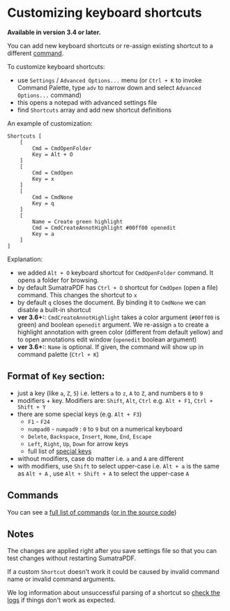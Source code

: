 # Customizing keyboard shortcuts

**Available in version 3.4 or later.**

You can add new keyboard shortcuts or re-assign existing shortcut to a different [command](Commands.md).

To customize keyboard shortcuts:

- use `Settings` / `Advanced Options...` menu (or `Ctrl + K` to invoke Command Palette, type `adv` to narrow down and select `Advanced Options...` command)
- this opens a notepad with advanced settings file
- find `Shortcuts` array and add new shortcut definitions

An example of customization:

```
Shortcuts [
    [
        Cmd = CmdOpenFolder
        Key = Alt + O
    ]
    [
        Cmd = CmdOpen
        Key = x
    ]
    [
        Cmd = CmdNone
        Key = q
    ]
    [
        Name = Create green highlight
        Cmd = CmdCreateAnnotHighlight #00ff00 openedit
        Key = a
    ]
]
```

Explanation:

- we added `Alt + O` keyboard shortcut for `CmdOpenFolder` command. It opens a folder for browsing.
- by default SumatraPDF has `Ctrl + O` shortcut for `CmdOpen` (open a file) command. This changes the shortcut to `x`
- by default `q` closes the document. By binding it to `CmdNone` we can disable a built-in shortcut
- **ver 3.6+:**: `CmdCreateAnnotHighlight` takes a color argument (`#00ff00` is green) and boolean `openedit` argument. We re-assign `a` to create a highlight annotation with green color (different from default yellow) and to open annotations edit window (`openedit` boolean argument)
- **ver 3.6+:**: `Name` is optional. If given, the command will show up in command palette (`Ctrl + K`)

## **Format of `Key` section:**

- just a key (like `a`, `Z`, `5`) i.e. letters `a` to `z`, `A` to `Z`, and numbers `0` to `9`
- modifiers + key. Modifiers are: `Shift`, `Alt`, `Ctrl` e.g. `Alt + F1`, `Ctrl + Shift + Y`
- there are some special keys (e.g. `Alt + F3`)
  - `F1` - `F24`
  - `numpad0` - `numpad9` : `0` to `9` but on a numerical keyboard
  - `Delete`, `Backspace`, `Insert`, `Home`, `End`, `Escape`
  - `Left`, `Right`, `Up`, `Down` for arrow keys
  - full list of [special keys](https://github.com/sumatrapdfreader/sumatrapdf/blob/master/src/Accelerators.cpp#L14)
- without modifiers, case do matter i.e. `a` and `A` are different
- with modifiers, use `Shift` to select upper-case i.e. `Alt + a` is the same as `Alt + A` , use `Alt + Shift + A` to select the upper-case `A`

## **Commands**

You can see a [full list of commands](Commands.md) ([or in the source code](https://github.com/sumatrapdfreader/sumatrapdf/blob/master/src/Commands.h#L9))

## **Notes**

The changes are applied right after you save settings file so that you can test changes without restarting SumatraPDF.

If a custom `Shortcut` doesn't work it could be caused by invalid command name or invalid command arguments.

We log information about unsuccessful parsing of a shortcut so [check the logs](Debugging-Sumatra.md#getting-logs) if things don't work as expected.
